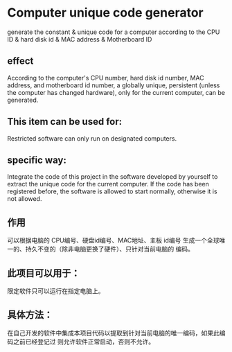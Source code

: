 # Computer unique code generator
 generate the constant & unique code for a computer according to the CPU ID & hard disk id & MAC address & Motherboard ID 
 
 ## effect
According to the computer's CPU number, hard disk id number, MAC address, and motherboard id number, a globally unique, persistent (unless the computer has changed hardware), only for the current computer, can be generated.

 ## This item can be used for:
Restricted software can only run on designated computers.

 ## specific way:
Integrate the code of this project in the software developed by yourself to extract the unique code for the current computer. If the code has been registered before, the software is allowed to start normally, otherwise it is not allowed.

 ## 作用
可以根据电脑的 CPU编号、硬盘id编号、MAC地址、主板 id编号 生成一个全球唯一的、持久不变的（除非电脑更换了硬件）、只针对当前电脑的 编码。
 ## 此项目可以用于：
 限定软件只可以运行在指定电脑上。
 ## 具体方法：
 在自己开发的软件中集成本项目代码以提取到针对当前电脑的唯一编码，如果此编码之前已经登记过 则允许软件正常启动，否则不允许。
